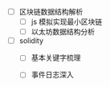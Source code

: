 
- [ ] 区块链数据结构解析
	- [ ] js 模拟实现最小区块链
	- [ ] 以太坊数据结构分析
- [ ] solidity 
	- [ ] 基本关键字梳理
	- [ ] 事件日志深入





